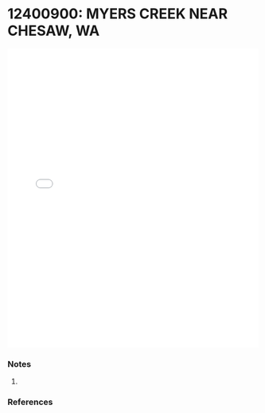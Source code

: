 # 12400900: MYERS CREEK NEAR CHESAW, WA

<iframe src="/distribution_estimation/_static/stations/12400900_fdc.html" width="100%" height="600" frameborder="0"></iframe>

### Notes
1. 

### References

